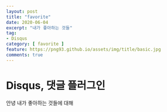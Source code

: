 ```yaml
---
layout: post
title: "favorite"
date: 2020-06-04
excerpt: "내가 좋아하는 것들"
tag:
- Disqus
category: [ favorite ]
feature: https://png93.github.io/assets/img/title/basic.jpg
comments: true
---
```


Disqus, 댓글 플러그인
==

안녕 내가 좋아하는 것들에 대해 
